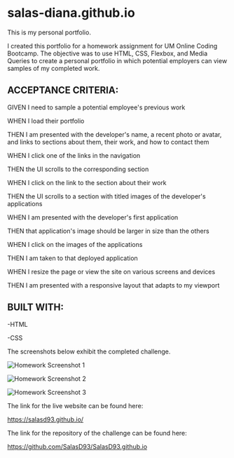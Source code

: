 # salas-diana.github.io
This is my personal portfolio.


I created this portfolio for a homework assignment for UM Online Coding Bootcamp.
The objective was to use HTML, CSS, Flexbox, and Media Queries to create a personal portfolio in which potential employers can view samples of my completed work.


## ACCEPTANCE CRITERIA:

GIVEN I need to sample a potential employee's previous work

WHEN I load their portfolio

THEN I am presented with the developer's name, a recent photo or avatar, and links to sections about them, their work, and how to contact them

WHEN I click one of the links in the navigation

THEN the UI scrolls to the corresponding section

WHEN I click on the link to the section about their work

THEN the UI scrolls to a section with titled images of the developer's applications

WHEN I am presented with the developer's first application

THEN that application's image should be larger in size than the others

WHEN I click on the images of the applications

THEN I am taken to that deployed application

WHEN I resize the page or view the site on various screens and devices

THEN I am presented with a responsive layout that adapts to my viewport


## BUILT WITH:

-HTML

-CSS


The screenshots below exhibit the completed challenge.

![Homework Screenshot 1](https://github.com/SalasD93/SalasD93.github.io/blob/main/assets/screenshots/ch2-screenshot1.png?raw=true)

![Homework Screenshot 2](https://github.com/SalasD93/SalasD93.github.io/blob/main/assets/screenshots/ch2-screenshot2.png?raw=true)

![Homework Screenshot 3](https://github.com/SalasD93/SalasD93.github.io/blob/main/assets/screenshots/ch2-screehshot3.png?raw=true)


The link for the live website can be found here:

https://salasd93.github.io/

The link for the repository of the challenge can be found here:

https://github.com/SalasD93/SalasD93.github.io
